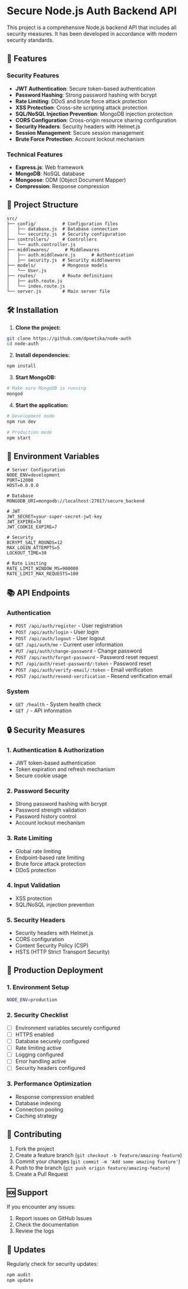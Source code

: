 # Secure Node.js Auth Backend API

This project is a comprehensive Node.js backend API that includes all security measures. It has been developed in accordance with modern security standards.

## 🚀 Features

### Security Features
- **JWT Authentication**: Secure token-based authentication
- **Password Hashing**: Strong password hashing with bcrypt
- **Rate Limiting**: DDoS and brute force attack protection
- **XSS Protection**: Cross-site scripting attack protection
- **SQL/NoSQL Injection Prevention**: MongoDB injection protection
- **CORS Configuration**: Cross-origin resource sharing configuration
- **Security Headers**: Security headers with Helmet.js
- **Session Management**: Secure session management
- **Brute Force Protection**: Account lockout mechanism

### Technical Features
- **Express.js**: Web framework
- **MongoDB**: NoSQL database
- **Mongoose**: ODM (Object Document Mapper)
- **Compression**: Response compression

## 📁 Project Structure

```
src/
├── config/          # Configuration files
│   ├── database.js  # Database connection
│   └── security.js  # Security configuration
├── controllers/     # Controllers
│   └── auth.controller.js
├── middlewares/      # Middlewares
│   ├── auth.middleware.js      # Authentication
│   ├── security.js  # Security middlewares
├── models/          # Mongoose models
│   └── User.js
├── routes/          # Route definitions
│   ├── auth.route.js
│   └── index.route.js
└── server.js        # Main server file
```

## 🛠️ Installation

1. **Clone the project:**
```bash
git clone https://github.com/dpoetika/node-auth
cd node-auth
```

2. **Install dependencies:**
```bash
npm install
```

3. **Start MongoDB:**
```bash
# Make sure MongoDB is running
mongod
```

4. **Start the application:**
```bash
# Development mode
npm run dev

# Production mode
npm start
```

## 🔧 Environment Variables

```env
# Server Configuration
NODE_ENV=development
PORT=12000
HOST=0.0.0.0

# Database
MONGODB_URI=mongodb://localhost:27017/secure_backend

# JWT
JWT_SECRET=your-super-secret-jwt-key
JWT_EXPIRE=7d
JWT_COOKIE_EXPIRE=7

# Security
BCRYPT_SALT_ROUNDS=12
MAX_LOGIN_ATTEMPTS=5
LOCKOUT_TIME=30

# Rate Limiting
RATE_LIMIT_WINDOW_MS=900000
RATE_LIMIT_MAX_REQUESTS=100
```

## 📚 API Endpoints

### Authentication
- `POST /api/auth/register` - User registration
- `POST /api/auth/login` - User login
- `POST /api/auth/logout` - User logout
- `GET /api/auth/me` - Current user information
- `PUT /api/auth/change-password` - Change password
- `POST /api/auth/forgot-password` - Password reset request
- `PUT /api/auth/reset-password/:token` - Password reset
- `POST /api/auth/verify-email/:token` - Email verification
- `POST /api/auth/resend-verification` - Resend verification email

### System
- `GET /health` - System health check
- `GET /` - API information


## 🔒 Security Measures

### 1. Authentication & Authorization
- JWT token-based authentication
- Token expiration and refresh mechanism
- Secure cookie usage

### 2. Password Security
- Strong password hashing with bcrypt
- Password strength validation
- Password history control
- Account lockout mechanism

### 3. Rate Limiting
- Global rate limiting
- Endpoint-based rate limiting
- Brute force attack protection
- DDoS protection

### 4. Input Validation
- XSS protection
- SQL/NoSQL injection prevention

### 5. Security Headers
- Security headers with Helmet.js
- CORS configuration
- Content Security Policy (CSP)
- HSTS (HTTP Strict Transport Security)


## 🚀 Production Deployment

### 1. Environment Setup
```bash
NODE_ENV=production
```

### 2. Security Checklist
- [ ] Environment variables securely configured
- [ ] HTTPS enabled
- [ ] Database securely configured
- [ ] Rate limiting active
- [ ] Logging configured
- [ ] Error handling active
- [ ] Security headers configured

### 3. Performance Optimization
- Response compression enabled
- Database indexing
- Connection pooling
- Caching strategy


## 🤝 Contributing

1. Fork the project
2. Create a feature branch (`git checkout -b feature/amazing-feature`)
3. Commit your changes (`git commit -m 'Add some amazing feature'`)
4. Push to the branch (`git push origin feature/amazing-feature`)
5. Create a Pull Request


## 🆘 Support

If you encounter any issues:
1. Report issues on GitHub Issues
2. Check the documentation
3. Review the logs

## 🔄 Updates

Regularly check for security updates:
```bash
npm audit
npm update
```